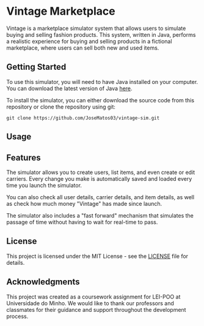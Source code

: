 # Vintage Marketplace

Vintage is a marketplace simulator system that allows users to simulate buying and selling fashion products. This system, written in Java, performs a realistic experience for buying and selling products in a fictional marketplace, where users can sell both new and used items.

## Getting Started

To use this simulator, you will need to have Java installed on your computer. You can download the latest version of Java [here](https://www.java.com/en/download/).

To install the simulator, you can either download the source code from this repository or clone the repository using git:

```
git clone https://github.com/JoseMatos03/vintage-sim.git
```

## Usage


## Features

The simulator allows you to create users, list items, and even create or edit carriers. Every change you make is automatically saved and loaded every time you launch the simulator.

You can also check all user details, carrier details, and item details, as well as check how much money "Vintage" has made since launch.

The simulator also includes a "fast forward" mechanism that simulates the passage of time without having to wait for real-time to pass.

## License

This project is licensed under the MIT License - see the [LICENSE](LICENSE) file for details.

## Acknowledgments

This project was created as a coursework assignment for LEI-POO at Universidade do Minho. We would like to thank our professors and classmates for their guidance and support throughout the development process.